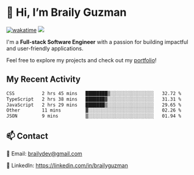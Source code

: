 # 👋 Hi, I’m Braily Guzman
[![wakatime](https://wakatime.com/badge/user/78b9a827-5162-4c58-9330-4ea970cf6de4.svg)](https://wakatime.com/@78b9a827-5162-4c58-9330-4ea970cf6de4)
![](https://komarev.com/ghpvc/?username=brailyguzman)

I'm a **Full-stack Software Engineer** with a passion for building impactful and user-friendly applications.

Feel free to explore my projects and check out my [portfolio](https://braily.dev)!


## My Recent Activity
<!--START_SECTION:waka-->

```txt
CSS          2 hrs 45 mins   ████████▒░░░░░░░░░░░░░░░░   32.72 %
TypeScript   2 hrs 38 mins   ███████▓░░░░░░░░░░░░░░░░░   31.31 %
JavaScript   2 hrs 29 mins   ███████▒░░░░░░░░░░░░░░░░░   29.65 %
Other        11 mins         ▓░░░░░░░░░░░░░░░░░░░░░░░░   02.26 %
JSON         9 mins          ▒░░░░░░░░░░░░░░░░░░░░░░░░   01.94 %
```

<!--END_SECTION:waka-->

## 📫 Contact
📧 Email: brailydev@gmail.com

🔗 LinkedIn: https://linkedin.com/in/brailyguzman

